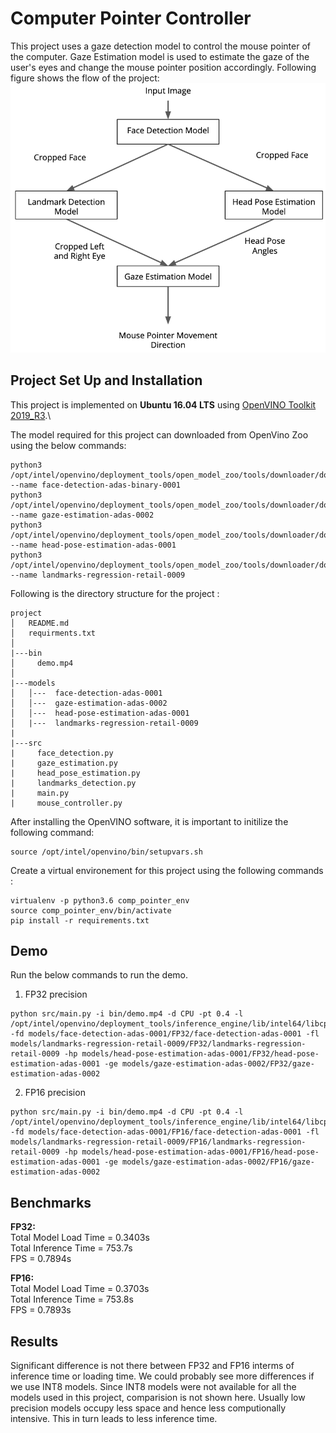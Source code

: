 # Computer Pointer Controller

This project uses a gaze detection model to control the mouse pointer of the computer. Gaze Estimation model is used to estimate the gaze of the user's eyes and change the mouse pointer position accordingly. Following figure shows the flow of the project: \
<img src="bin/pipeline.png" alt="Computer Pointer Controller Flow Chart"/>

## Project Set Up and Installation
This project is implemented on __Ubuntu 16.04 LTS__ using [OpenVINO Toolkit 2019_R3](https://docs.openvinotoolkit.org/2019_R3/_docs_install_guides_installing_openvino_linux.html).\

The model required for this project can downloaded from OpenVino Zoo using the below commands:
```
python3 /opt/intel/openvino/deployment_tools/open_model_zoo/tools/downloader/downloader.py --name face-detection-adas-binary-0001  
python3 /opt/intel/openvino/deployment_tools/open_model_zoo/tools/downloader/downloader.py --name gaze-estimation-adas-0002 
python3 /opt/intel/openvino/deployment_tools/open_model_zoo/tools/downloader/downloader.py --name head-pose-estimation-adas-0001  
python3 /opt/intel/openvino/deployment_tools/open_model_zoo/tools/downloader/downloader.py --name landmarks-regression-retail-0009
```
Following is the directory structure for the project :
```
project
│   README.md
│   requirments.txt    
│
|---bin
│     demo.mp4
│   
|---models  
│   │---  face-detection-adas-0001
│   │---  gaze-estimation-adas-0002
│   │---  head-pose-estimation-adas-0001
│   |---  landmarks-regression-retail-0009
|
|---src
|     face_detection.py
|     gaze_estimation.py
|     head_pose_estimation.py
|     landmarks_detection.py
|     main.py
|     mouse_controller.py
```
After installing the OpenVINO software, it is important to initilize the following command:
```
source /opt/intel/openvino/bin/setupvars.sh
```
Create a virtual environement for this project using the following commands :
```
virtualenv -p python3.6 comp_pointer_env
source comp_pointer_env/bin/activate
pip install -r requirements.txt
```


## Demo

Run the below commands to run the demo.
1. FP32 precision
```
python src/main.py -i bin/demo.mp4 -d CPU -pt 0.4 -l /opt/intel/openvino/deployment_tools/inference_engine/lib/intel64/libcpu_extension_sse4.so -fd models/face-detection-adas-0001/FP32/face-detection-adas-0001 -fl models/landmarks-regression-retail-0009/FP32/landmarks-regression-retail-0009 -hp models/head-pose-estimation-adas-0001/FP32/head-pose-estimation-adas-0001 -ge models/gaze-estimation-adas-0002/FP32/gaze-estimation-adas-0002
```

2. FP16 precision
```
python src/main.py -i bin/demo.mp4 -d CPU -pt 0.4 -l /opt/intel/openvino/deployment_tools/inference_engine/lib/intel64/libcpu_extension_sse4.so -fd models/face-detection-adas-0001/FP16/face-detection-adas-0001 -fl models/landmarks-regression-retail-0009/FP16/landmarks-regression-retail-0009 -hp models/head-pose-estimation-adas-0001/FP16/head-pose-estimation-adas-0001 -ge models/gaze-estimation-adas-0002/FP16/gaze-estimation-adas-0002
```


## Benchmarks

__FP32:__\
  Total Model Load Time = 0.3403s\
  Total Inference Time = 753.7s\
  FPS = 0.7894s

__FP16:__\
Total Model Load Time = 0.3703s\
Total Inference Time = 753.8s\
FPS = 0.7893s

## Results
Significant difference is not there between FP32 and FP16 interms of inference time or loading time. We could probably see more differences if we use INT8 models. Since INT8 models were not available for all the models used in this project, comparision is not shown here. Usually low precision models occupy less space and hence less computionally intensive. This in turn leads to less inference time.